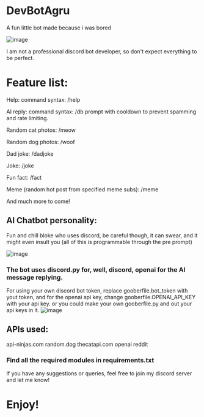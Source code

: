 # DevBotAgru
A fun little bot made because i was bored

![image](https://cdn.discordapp.com/attachments/1075409550401884303/1143054649994260551/image.png)

I am not a professional discord bot developer, so don't expect everything to be perfect.

# Feature list:

Help: command syntax: /help

AI reply: command syntax: /db prompt
with cooldown to prevent spamming and rate limiting.

Random cat photos: /meow

Random dog photos: /woof

Dad joke: /dadjoke

Joke: /joke

Fun fact: /fact

Meme (random hot post from specified meme subs): /meme

And much more to come!

## AI Chatbot personality:
Fun and chill bloke who uses discord, be careful though, it can swear, and it might even insult you (all of this is programmable through the pre prompt)

![image](https://cdn.discordapp.com/attachments/1075409550401884303/1143054909651046410/image.png)

### The bot uses discord.py for, well, discord, openai for the AI message replying.

For using your own discord bot token, replace gooberfile.bot_token with yout token, and for the openai api key, change gooberfile.OPENAI_API_KEY with your api key.
or you could make your own gooberfile.py and out your api keys in it.
![image](https://github.com/DevBoiAgru/DebtBoiArgue/assets/79085233/c105afa2-e811-476a-96fa-1d0afa95a7f6)

## APIs used:
api-ninjas.com
random.dog
thecatapi.com
openai
reddit

### Find all the required modules in requirements.txt


If you have any suggestions or queries, feel free to join my discord server and let me know! 

# Enjoy!
